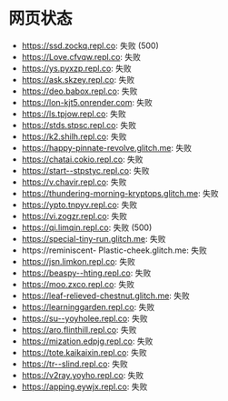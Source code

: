 # 网页状态
- https://ssd.zockq.repl.co: 失败 (500)
- https://Love.cfvqw.repl.co: 失败
- https://ys.pyxzp.repl.co: 失败
- https://ask.skzey.repl.co: 失败
- https://deo.babox.repl.co: 失败
- https://lon-kjt5.onrender.com: 失败
- https://ls.tpjow.repl.co: 失败
- https://stds.stpsc.repl.co: 失败
- https://k2.shilh.repl.co: 失败
- https://happy-pinnate-revolve.glitch.me: 失败
- https://chatai.cokio.repl.co: 失败
- https://start--stpstyc.repl.co: 失败
- https://v.chavir.repl.co: 失败
- https://thundering-morning-kryptops.glitch.me: 失败
- https://ypto.tnpyv.repl.co: 失败
- https://vi.zogzr.repl.co: 失败
- https://qi.limqin.repl.co: 失败 (500)
- https://special-tiny-run.glitch.me: 失败
- https://reminiscent- Plastic-cheek.glitch.me: 失败
- https://jsn.limkon.repl.co: 失败
- https://beaspy--hting.repl.co: 失败
- https://moo.zxco.repl.co: 失败
- https://leaf-relieved-chestnut.glitch.me: 失败
- https://learninggarden.repl.co: 失败
- https://su--yoyholee.repl.co: 失败
- https://aro.flinthill.repl.co: 失败
- https://mization.edpjg.repl.co: 失败
- https://tote.kaikaixin.repl.co: 失败
- https://tr--slind.repl.co: 失败
- https://v2ray.yoyho.repl.co: 失败
- https://apping.eywjx.repl.co: 失败
